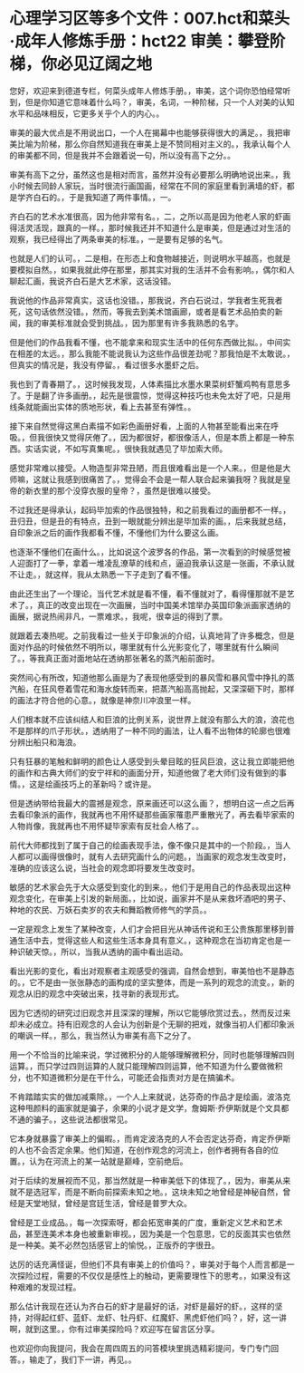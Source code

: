 # 心理学习区等多个文件：007.hct和菜头·成年人修炼手册：hct22 审美：攀登阶梯，你必见辽阔之地

您好，欢迎来到德道专栏，何菜头成年人修炼手册。，审美，这个词你恐怕经常听到，但是你知道它意味着什么吗？，审美，名词，一种阶梯，只一个人对美的认知水平和品味相反，它更多关乎个人的内心。。

审美的最大优点是不用说出口，一个人在揭幕中也能够获得很大的满足。，我把审美比喻为阶梯，那么你自然知道我在审美上是不赞同相对主义的。，我承认每个人的审美都不同，但是我并不会跟着说一句，所以没有高下之分。。

审美有高下之分，虽然这也是相对而言，虽然并没有必要那么明确地说出来。，我小时候去同龄人家玩，当时很流行画国画，经常在不同的家庭里看到满墙的虾，都是学齐白石的。，于是我知道了两件事情。，一。

齐白石的艺术水准很高，因为他非常有名。，二，之所以高是因为他老人家的虾画得活灵活现，跟真的一样。，那时候我还并不知道什么是审美，但是通过对生活的观察，我已经得出了两条审美的标准。，一是要有足够的名气。

也就是人们的认可。，二是相，在形态上和食物越接近，则说明水平越高，也就是要模拟自然。，如果我就此停在那里，那其实对我的生活并不会有影响。，偶尔和人聊起汇画，我说齐白石是大艺术家，这话没错。

我说他的作品非常真实，这话也没错。，那我说，齐白石说过，学我者生死我者死，这句话依然没错。，然而，等我去到美术馆画廊，或者是看艺术品拍卖的新闻，我的审美标准就会受到挑战。，因为那里有许多我熟悉的名字。

但是他们的作品我看不懂，也不能拿来和现实生活中的任何东西做比拟。，中间实在相差的太远。，那么我能不能说我认为这些作品很差劲呢？那我怕是不太敢说。，但真实的情况是，我没有停留。，看过很多水墨虾之后。

我也到了青春期了。，这时候我发现，人体素描比水墨水果菜树虾蟹鸡鸭有意思多了。于是翻了许多画册。，起先是很震惊，觉得这种技巧也未免太好了吧，只是用线条就能画出实体的质地形状，看上去甚至有弹性。。

接下来自然觉得这黑白素描不如彩色画册好看，上面的人物甚至能看出来在呼吸。，但我很快又觉得厌倦了。，因为都很好，都很像活人，但是本质上都是一种东西。实话实说，不如写真集呢。，很快我就遇见了毕加索大师。

感觉非常难以接受。人物造型非常丑陋，而且很难看出是一个人来。，但是他是大师嘛，这就让我感到很痛苦了。，觉得会不会是一帮人联合起来骗我呀？我就是皇帝的新衣里的那个没穿衣服的皇帝？，虽然是很难以接受。

不过我还是得承认，起码毕加索的作品很独特，和之前我看过的画册都不一样。，丑归丑，但是丑的有特点，丑到一眼就能分辨出是毕加索的画。，后来我就总结，自印象派之后的画作我都看不懂，不懂他们为什么要这么画。

也逐渐不懂他们在画什么。，比如说这个波罗各的作品，第一次看到的时候感觉被人迎面打了一拳，拿着一堆凌乱潦草的线和点，逼迫我承认这是一张画，不承认就不让走。，就这样，我从太熟悉一下子走到了看不懂。

由此还生出了一个理论，当代艺术就是看不懂，看不懂就对了，看得懂那就不是艺术了。，真正的改变出现在一次画展，当时中国美术馆举办英国印象派画家透纳的画展，据说热闹非凡，一票难求。，我呢，很幸运的得到了票。

就跟着去凑热呢。之前我看过一些关于印象派的介绍，认真地背了许多概念，但是面对作品的时候依然不明所以，哪里就有什么光影变化了，哪里就有什么瞬间了。，等我真正面对面地站在透纳那张著名的蒸汽船前面时。

突然间心有所改，知道他那么画是为了表现他感受到的暴风雪和暴风雪中挣扎的蒸汽船，在狂风卷着雪花和海水旋转而来，把蒸汽船高高抛起，又深深砸下时，那样的画法才符合他的心意。，就像是神奈川冲浪里一样。

人们根本就不应该纠结人和巨浪的比例关系，说世界上就没有那么大的浪，浪花也不是那样的爪子形状。，透纳用了一种不同的画法，让人看不出物体的轮廓也很难分辨出船只和海浪。

只有狂暴的笔触和鲜明的颜色让人感受到头晕目眩的狂风巨浪，这让我立即能把他的画作和古典大师们的安宁祥和的画面分开，知道他做了老大师们没有做到的事情。，这是绘画技巧上的革新吗？或许是。

但是透纳带给我最大的震撼是观念，原来画还可以这么画？，想明白这一点之后再去看印象派的画作，我就再也不用怀疑那些画家罹患严重散光了，再去看毕家索的人物肖像，我就再也不用怀疑毕家索有反社会人格了。。

前代大师都找到了属于自己的绘画表现手法，像不像只是其中的一个阶段。，当人人都可以画得很像时，就有人去研究画什么的问题。，当画家的观念发生改变时，准确的应该这么说，当社会的观念即将要发生改变时。

敏感的艺术家会先于大众感受到变化的到来。，他们于是用自己的作品表现出这种观念变化，在审美上引发的新局面。，比如说，画家并不是从来救坏酒吧的男子、种地的农民、万妖石卖岁的农夫和舞蹈教师修气的学员。。

一定是观念上发生了某种改变，人们才会把目光从神话传说和王公贵族那里移到普通生活中去，觉得这些人和这些生活本身具有意义。，这种观念在当初肯定也是一种识破天惊。，所以，当我从透纳的画中看出运动。

看出光影的变化，看出对观察者主观感受的强调，自然会想到，审美怕也不是静态的。，它不是由一张张静态的画构成的坚实整体，而是一系列的观念的流变。，新的观念从旧的观念中突破出来，找寻新的表现形式。

因为它透彻的研究过旧观念并且深深的理解，所以它能够欣赏过去。，然而反过来却未必成立。持有旧观念的人会认为创新是个无聊的把戏，就像当初人们都印象派的嘲讽一样。，那么，我当然认为审美有高下之分了。

用一个不恰当的比喻来说，学过微积分的人能够理解微积分，同时也能够理解四则运算。，而只学过四则运算的人就只能理解四则运算，他不知道为什么要做微积分，也不知道微积分是在干什么，可能还会指责对方是在搞骗术。

不肯踏踏实实的做加减乘除。，一个人上来就说，达芬奇的作品才是绘画，波洛克这种甩颜料的画家就是骗子，余果的小说才是文学，詹姆斯·乔伊斯就是个文具都不通的骗子。，这些说法都很常见。

它本身就暴露了审美上的偏暇。，而肯定波洛克的人不会否定达芬奇，肯定乔伊斯的人也不会否定余果。他们知道，在创作观念的河流上，创作者拥有各自的位置。，认为在河流上的某一站就是巅峰，空前绝后。

对于后续的发展视而不见，那当然就是一种审美低下的体现了。，因为，审美从来就不是选冠军，而是不断向前探索未知之地。，这块未知之地曾经是神秘自然，曾经是天堂地狱，曾经是宫廷生活，曾经是普罗大众。

曾经是工业成品。，每一次探索呀，都会拓宽审美的广度，重新定义艺术和艺术品，甚至连美术本身也被重新审视。，因为美是一个包意思，它的反面其实也依然是一种美。美不必然包括感官上的愉悦。，正版乔的字很丑。

达厉的话充满怪诞，但他们不具有审美上的价值吗？，审美对于每个人而言都是一次探险过程，需要的不仅仅是感性上的触动，更需要理性下的思考。，如果没有这种艰难的发现过程。

那么估计我现在还认为齐白石的虾才是最好的话，对虾是最好的虾。，这样的坚持，对得起红虾、蓝虾、龙虾、牡丹虾、红魔虾、黑虎虾他们吗？，好，这一讲啊，就到这里。，你有过审美探险吗？欢迎写在留言区分享。

也欢迎你向我提问，我会在周四周五的问答模块里挑选精彩提问，专门专门回答。，输走了，我们下一讲，再见。。